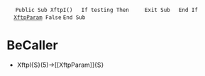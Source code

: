 &nbsp;&nbsp;&nbsp;&nbsp;
`Public Sub XftpI()`
&nbsp;&nbsp;&nbsp;&nbsp;`If testing Then`
&nbsp;&nbsp;&nbsp;&nbsp;&nbsp;&nbsp;&nbsp;&nbsp;`Exit Sub`
&nbsp;&nbsp;&nbsp;&nbsp;`End If`
&nbsp;&nbsp;&nbsp;&nbsp;
&nbsp;&nbsp;&nbsp;&nbsp;[`XftpParam`](XftpParam)` False`
`End Sub`


# BeCaller
- XftpI{S}(5)->[[XftpParam]]{S}


